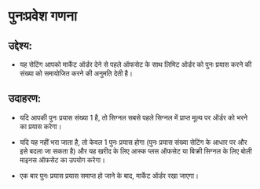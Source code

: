# **पुनःप्रवेश गणना**

## उद्देश्य:

- यह सेटिंग आपको मार्केट ऑर्डर देने से पहले ऑफसेट के साथ लिमिट ऑर्डर को पुनः प्रयास करने की संख्या को समायोजित करने की अनुमति देती है।

## उदाहरण:

- यदि आपकी पुनः प्रयास संख्या 1 है, तो सिग्नल सबसे पहले सिग्नल में प्राप्त मूल्य पर ऑर्डर को भरने का प्रयास करेगा।

- यदि यह नहीं भरा जाता है, तो केवल 1 पुनः प्रयास होगा (पुनः प्रयास संख्या सेटिंग के आधार पर और इसे बदला जा सकता है) और यह खरीद के लिए आस्क प्लस ऑफसेट या बिक्री सिग्नल के लिए बोली माइनस ऑफसेट का उपयोग करेगा।

- एक बार पुनः प्रयास प्रयास समाप्त हो जाने के बाद, मार्केट ऑर्डर रखा जाएगा।
